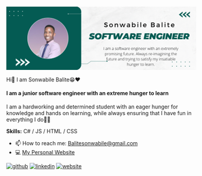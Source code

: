 ![I am a junior software engineer with an extreme hunger to learn](https://github.com/Sonwabile365/Sonwabile365/blob/main/Github%20ReadMe%20Picture.png)

Hi👋 I am Sonwabile Balite😁❤
#### I am a junior software engineer with an extreme hunger to learn

I am a hardworking and determined student with an eager hunger for knowledge and hands on learning, while always ensuring that I have fun in everything I do💪🔥

**Skills:** C# / JS / HTML / CSS

- 📫 How to reach me: Balitesonwabile@gmail.com
- 💻 [My Personal Website](Https://Tinyurl.com/Sonwabile-Balite)


[<img src='https://cdn.jsdelivr.net/npm/simple-icons@3.0.1/icons/github.svg' alt='github' height='40'>](https://github.com/Sonwabile365)  [<img src='https://cdn.jsdelivr.net/npm/simple-icons@3.0.1/icons/linkedin.svg' alt='linkedin' height='40'>](https://www.linkedin.com/in/Sonwabile_Balite/)  [<img src='https://cdn.jsdelivr.net/npm/simple-icons@3.0.1/icons/icloud.svg' alt='website' height='40'>](Https://Tinyurl.com/Sonwabile-Balite)  


